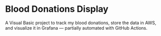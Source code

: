 # Blood Donations Display

A Visual Basic project to track my blood donations, store the data in AWS, and visualize it in Grafana — partially automated with GitHub Actions.

<!--
HEALTHDATA:
[
  {
    "donation_date": "2025-09-29",
    "donation_type": "plasma",
    "weight_kg": 83,
    "amount_donated_ml": 745,
    "blood_pressure": "135/81",
    "pulse": 77,
    "temperature": 3,
    "hemoglobin": 15.6
  }
]
-->
